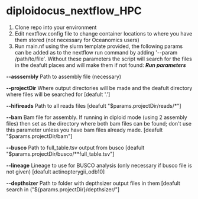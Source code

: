 # diploidocus_nextflow_HPC

1. Clone repo into your environment
2. Edit nextflow.config file to change container locations to where you have them stored (not necessary for Oceanomics users)
3. Run main.nf using the slurm template provided, the following params can be added as to the nextflow run command by adding '--param /path/to/file'. Without these parameters the script will search for the files in the deafult places and will make them if not found:
***Run parameters***
   
**--asssembly** Path to assembly file (necessary) 

**--projectDir** Where output directories will be made and the deafult directory where files will be searched for [deafult '.']

**--hifireads** Path to all reads files [deafult "$params.projectDir/reads/*"]

**--bam** Bam file for assembly. If running in diploid mode (using 2 assembly files) then set as the directory where both bam files can be found; don't use this parameter unless you have bam files already made. [deafult "$params.projectDir/bam"]

**--busco** Path to full_table.tsv output from busco [deafult "$params.projectDir/busco/**full_table.tsv"]

**--lineage** Lineage to use for BUSCO analysis (only necessary if busco file is not given) [deafult actinopterygii_odb10]

**--depthsizer** Path to folder with depthsizer output files in them [deafult search in ("${params.projectDir}/depthsizer/"]


